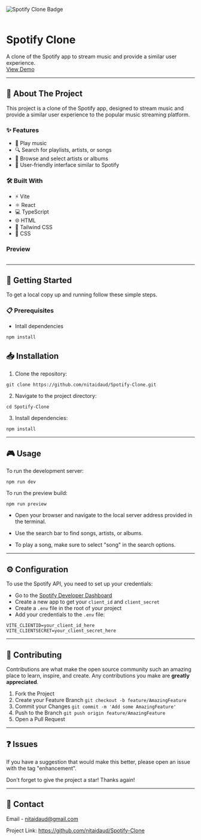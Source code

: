 <a name="readme-top"></a>

<div align="left">
  <img src="https://img.shields.io/badge/Spotify-Clone-green.svg" alt="Spotify Clone Badge">
</div>

<br />

<h1 align="left">Spotify Clone</h1>

<p align="left">
  A clone of the Spotify app to stream music and provide a similar user experience.
  <br />
  <a href="https://spotify-clone-ten-gules.vercel.app/">View Demo</a>
</p>

---

## 📖 About The Project

This project is a clone of the Spotify app, designed to stream music and provide a similar user experience to the popular music streaming platform.

### ✨ Features

- 🎵 Play music
- 🔍 Search for playlists, artists, or songs
- 📑 Browse and select artists or albums
- 🎨 User-friendly interface similar to Spotify

### 🛠️ Built With

- ⚡ Vite
- ⚛️ React
- 💻 TypeScript
- 🌐 HTML
- 🎨 Tailwind CSS
- 💅 CSS

### Preview

<img src="https://i.ibb.co/NYbXWd7/Spotify-Preview.gif" alt="">

---

## 🚀 Getting Started

To get a local copy up and running follow these simple steps.

### 📋 Prerequisites

- Intall dependencies
```
npm install
```
## 📥 Installation
1. Clone the repository:

```
git clone https://github.com/nitaidaud/Spotify-Clone.git
```

2. Navigate to the project directory:
```
cd Spotify-Clone
```

3. Install dependencies:
```
npm install
```

<hr>

## 🎮 Usage
To run the development server:

```
npm run dev
```

To run the preview build:

```
npm run preview
```

- Open your browser and navigate to the local server address provided in the terminal.

- Use the search bar to find songs, artists, or albums. 

- To play a song, make sure to select "song" in the search options.

<hr>

## ⚙️ Configuration
To use the Spotify API, you need to set up your credentials:

- Go to the [Spotify Developer Dashboard](https://developer.spotify.com/dashboard)
- Create a new app to get your ```client_id``` and ```client_secret```
- Create a ```.env``` file in the root of your project
- Add your credentials to the ```.env``` file:
```
VITE_CLIENTID=your_client_id_here
VITE_CLIENTSECRET=your_client_secret_here
```

<hr>

## 🤝 Contributing
Contributions are what make the open source community such an amazing place to learn, inspire, and create.
    Any contributions you make are <strong>greatly appreciated</strong>.

  1. Fork the Project
  2. Create your Feature Branch ```git checkout -b feature/AmazingFeature```
  3. Commit your Changes ```git commit -m 'Add some AmazingFeature'```
  4. Push to the Branch ```git push origin feature/AmazingFeature```
  5. Open a Pull Request

<hr>

## ❓ Issues
If you have a suggestion that would make this better, please open an issue with the tag "enhancement".

Don't forget to give the project a star! Thanks again!

<hr>

## 📧 Contact
Email - nitaidaud@gmail.com

Project Link: https://github.com/nitaidaud/Spotify-Clone